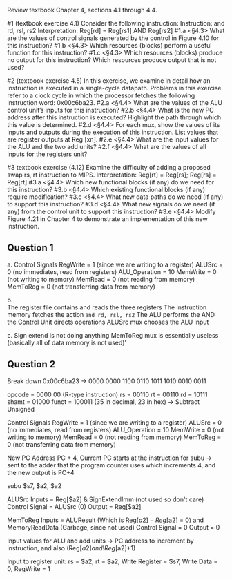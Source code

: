 Review textbook Chapter 4, sections 4.1 through 4.4.

#1 (textbook exercise 4.1)
Consider the following instruction:
Instruction: and rd, rsl, rs2
Interpretation: Reg[rd] = Reg[rs1] AND Reg[rs2]
#1.a <§4.3> What are the values of control signals generated by the control in Figure 4.10 for this instruction?
#1.b <§4.3> Which resources (blocks) perform a useful function for this instruction?
#1.c <§4.3> Which resources (blocks) produce no output for this instruction? Which resources produce output that is not used?

#2 (textbook exercise 4.5)
In this exercise, we examine in detail how an instruction is executed in a single-cycle datapath. Problems in this exercise refer to a clock cycle in which the processor fetches the following instruction word: 0x00c6ba23.
#2.a <§4.4> What are the values of the ALU control unit’s inputs for this instruction?
#2.b <§4.4> What is the new PC address after this instruction is executed? Highlight the path through which this value is determined.
#2.d <§4.4> For each mux, show the values of its inputs and outputs during the execution of this instruction. List values that are register outputs at Reg [xn].
#2.e  <§4.4> What are the input values for the ALU and the two add units?
#2.f  <§4.4> What are the values of all inputs for the registers unit?

#3 textbook exercise (4.12)
Examine the difficulty of adding a proposed swap rs, rt instruction to MIPS.
Interpretation: Reg[rt] = Reg[rs]; Reg[rs] = Reg[rt]
#3.a <§4.4> Which new functional blocks (if any) do we need for this instruction?
#3.b <§4.4> Which existing functional blocks (if any) require modification?
#3.c <§4.4> What new data paths do we need (if any) to support this instruction?
#3.d <§4.4> What new signals do we need (if any) from the control unit to support this instruction?
#3.e <§4.4> Modify Figure 4.21 in Chapter 4 to demonstrate an implementation of this new instruction.


## Question 1 
a. Control Signals
RegWrite = 1 (since we are writing to a register)
ALUSrc = 0 (no immediates, read from registers)
ALU_Operation = 10
MemWrite = 0 (not writing to memory)
MemRead = 0 (not reading from memory)
MemToReg = 0 (not transferring data from memory)

b.  
The register file contains and reads the three registers
The instruction memory fetches the action `and rd, rsl, rs2`
The ALU performs the AND
the Control Unit directs operations
ALUSrc mux chooses the ALU input

c. 
Sign extend is not doing anything
MemToReg mux is essentially useless (basically all of data memory is not used)'

## Question 2

Break down 0x00c6ba23 -> 0000 0000 1100 0110 1011 1010  0010 0011

opcode = 0000 00 (R-type instruction)
rs = 00110
rt = 00110
rd = 10111
shamt = 01000
funct = 100011 (35 in decimal, 23 in hex) -> Subtract Unsigned

Control Signals
RegWrite = 1 (since we are writing to a register)
ALUSrc = 0 (no immediates, read from registers)
ALU_Operation = 10
MemWrite = 0 (not writing to memory)
MemRead = 0 (not reading from memory)
MemToReg = 0 (not transferring data from memory)


New PC Address
PC + 4, 
Current PC starts at the instruction for subu -> sent to the adder that the program counter uses which increments 4, and the new output is PC+4

subu $s7, $a2, $a2

ALUSrc 
Inputs = Reg[$a2] & SignExtendImm (not used so don't care)
Control Signal = ALUSrc (0)
Output = Reg[$a2]

MemToReg
Inputs = ALUResult (Which is Reg[$a2]-Reg[$a2] = 0) and MemoryReadData (Garbage, since not used)
Control Signal = 0
Output = 0



Input values for ALU and add units -> PC address to increment by instruction, and also (Reg[$a2] and !Reg[$a2]+1)

Input to register unit:
rs = $a2, rt = $a2, Write Register = $s7, Write Data = 0, RegWrite = 1






